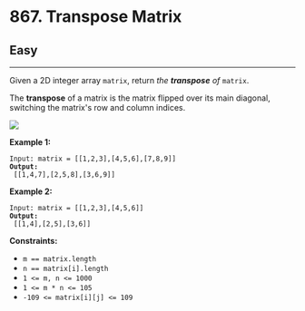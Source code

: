 # 867. Transpose Matrix

## Easy

***

Given a 2D integer array `matrix`, return _the **transpose** of_ `matrix`.

The **transpose** of a matrix is the matrix flipped over its main diagonal, switching the matrix's row and column indices.

![](https://assets.leetcode.com/uploads/2021/02/10/hint\_transpose.png)

&#x20;

**Example 1:**

<pre><code>Input: matrix = [[1,2,3],[4,5,6],[7,8,9]]
<strong>Output:
</strong> [[1,4,7],[2,5,8],[3,6,9]]</code></pre>

**Example 2:**

<pre><code>Input: matrix = [[1,2,3],[4,5,6]]
<strong>Output:
</strong> [[1,4],[2,5],[3,6]]</code></pre>

&#x20;

**Constraints:**

* `m == matrix.length`
* `n == matrix[i].length`
* `1 <= m, n <= 1000`
* `1 <= m * n <= 105`
* `-109 <= matrix[i][j] <= 109`
